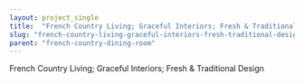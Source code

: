 ```yaml
---
layout: project_single
title:  "French Country Living; Graceful Interiors; Fresh & Traditional Design"
slug: "french-country-living-graceful-interiors-fresh-traditional-design"
parent: "french-country-dining-room"
---
```

French Country Living; Graceful Interiors; Fresh & Traditional Design